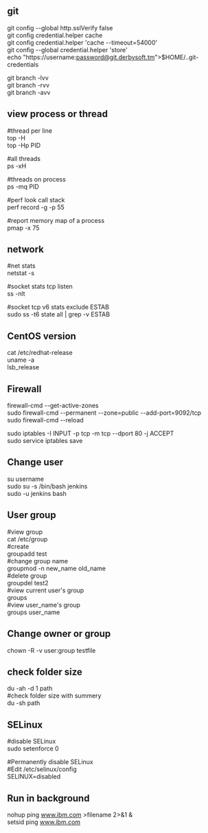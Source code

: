 ## git

git config --global http.sslVerify false  
git config credential.helper cache  
git config credential.helper 'cache --timeout=54000'  
git config --global credential.helper 'store'  
echo "https://username:password@git.derbysoft.tm">$HOME/..git-credentials  

git branch -lvv  
git branch -rvv  
git branch -avv  

## view process or thread
#thread per line  
top -H  
top -Hp PID

#all threads  
ps -xH  

#threads on process  
ps -mq PID  

#perf look call stack  
perf record -g -p 55

#report memory map of a process  
pmap -x 75  

## network
#net stats  
netstat -s

#socket stats tcp listen  
ss -nlt

#socket tcp v6 stats exclude ESTAB   
sudo ss -t6 state all | grep -v ESTAB

## CentOS version
cat /etc/redhat-release  
uname -a  
lsb_release  

## Firewall
firewall-cmd --get-active-zones  
sudo firewall-cmd --permanent --zone=public --add-port=9092/tcp  
sudo firewall-cmd --reload  

sudo iptables -I INPUT -p tcp -m tcp --dport 80 -j ACCEPT  
sudo service iptables save  

## Change user
su username  
sudo su -s /bin/bash jenkins  
sudo -u jenkins bash  

## User group
#view group  
cat /etc/group  
#create  
groupadd  test  
#change group name  
groupmod -n new_name  old_name  
#delete group  
groupdel test2  
#view current user's group  
groups  
#view user_name's group  
groups user_name  

## Change owner or group
chown -R -v user:group testfile  

## check folder size  
du -ah -d 1 path  
#check folder size with summery  
du -sh path  

## SELinux  
#disable SELinux  
sudo setenforce 0  

#Permanently disable SELinux  
#Edit /etc/selinux/config  
SELINUX=disabled  

## Run in background
nohup ping www.ibm.com >filename 2>&1 &  
setsid ping www.ibm.com

